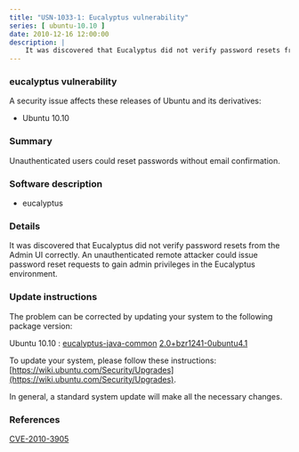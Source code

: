 ```yaml
---
title: "USN-1033-1: Eucalyptus vulnerability"
series: [ ubuntu-10.10 ]
date: 2010-12-16 12:00:00
description: |
    It was discovered that Eucalyptus did not verify password resets from the Admin UI correctly. An unauthenticated remote attacker could issue password reset requests to gain admin privileges in the Eucalyptus environment. 
--- 
```

 
### eucalyptus vulnerability

A security issue affects these releases of Ubuntu and its derivatives:

* Ubuntu 10.10

### Summary

Unauthenticated users could reset passwords without email confirmation. 

### Software description

* eucalyptus 

### Details

It was discovered that Eucalyptus did not verify password resets from the Admin UI correctly. An unauthenticated remote attacker could issue password reset requests to gain admin privileges in the Eucalyptus environment. 

### Update instructions

The problem can be corrected by updating your system to the following package version:

Ubuntu 10.10
 : [eucalyptus-java-common](https://launchpad.net/ubuntu/+source/eucalyptus) <span> [2.0+bzr1241-0ubuntu4.1](https://launchpad.net/ubuntu/+source/eucalyptus/2.0+bzr1241-0ubuntu4.1) </span> 

To update your system, please follow these instructions: [https://wiki.ubuntu.com/Security/Upgrades](https://wiki.ubuntu.com/Security/Upgrades).

In general, a standard system update will make all the necessary changes. 

### References

 [CVE-2010-3905](http://people.ubuntu.com/~ubuntu-security/cve/CVE-2010-3905)
 

